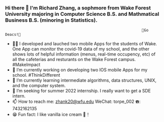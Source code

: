 ### Hi there 👋 I'm Richard Zhang, a sophmore from Wake Forest University majoring in Computer Science B.S. and Mathmatical Business B.S. (minoring in Statistics).

                                                                  🎩Go Deacs!🎩

- 👨‍💻‍ I developed and lauched two mobile Apps for the students of Wake. One App can monitor the covid-19 data of my school, and the other shows lots of helpful information (menus, real-time occupency, etc) of all the cafeterias and resturants on the Wake Forest campus. #MakeImpact
- 📱 I’m currently working on developing two IOS mobile Apps for my school. #ThinkDifferent
- 🌱 I’m currently learning intermediate algorithms, data structures, UNIX, and the computer system.
- 🌇 I’m seeking for summer 2022 internship. I really want to get a SDE intern.
- 📫 How to reach me: zhank20@wfu.edu WeChat: torpe_002 ☎️: 7432162135
- 😁 Fun fact: I like vanilla ice cream 🌿！
